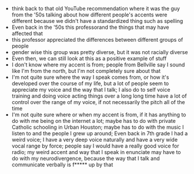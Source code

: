 - think back to that old YouTube recommendation where it was the guy from the '50s talking about how different people's accents were different because we didn't have a standardized thing such as spelling
- Even back in the '50s this professorand the things that may have affected that
- this professor appreciated the differences between different groups of people
- gender wise this group was pretty diverse, but it was not racially diverse
- Even then, we can still look at this as a positive example of stuff
- I don't know where my accent is from; people from Bellville say I sound like I'm from the north, but I'm not completely sure about that
- I'm not quite sure where the way I speak comes from, or how it's developed over the course of my life, but a lot of people seem to appreciate my voice and the way that I talk; I also do to self voice training and doing voice acting things over a long long time have a lot of control over the range of my voice, if not necessarily the pitch all of the time
- I'm not quite sure where or when my accent is from, if it has anything to do with me being on the internet a lot; maybe has to do with private Catholic schooling in Urban Houston; maybe has to do with the music I listen to and the people I grew up around; Even back in 7th grade I had a weird voice; I have a very deep voice naturally and have a very wide vocal range by force; people say I would have a really good voice for radio; my weird accent and way that I speak in enunciate may have to do with my neurodivergence, because the way that I talk and communicate verbally is f***** up by that